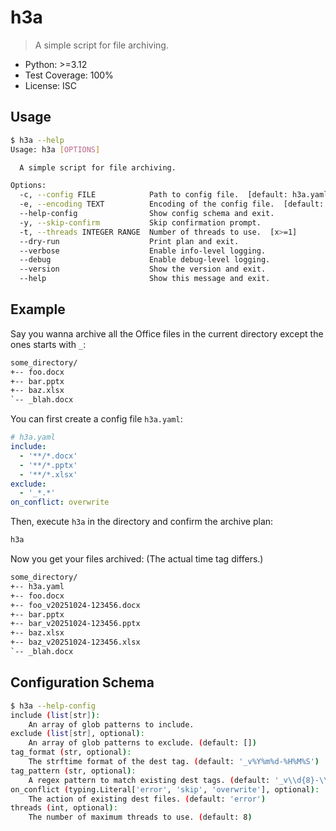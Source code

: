 # h3a

> A simple script for file archiving.

- Python: >=3.12
- Test Coverage: 100%
- License: ISC

## Usage

```sh
$ h3a --help
Usage: h3a [OPTIONS]

  A simple script for file archiving.

Options:
  -c, --config FILE            Path to config file.  [default: h3a.yaml]
  -e, --encoding TEXT          Encoding of the config file.  [default: utf-8]
  --help-config                Show config schema and exit.
  -y, --skip-confirm           Skip confirmation prompt.
  -t, --threads INTEGER RANGE  Number of threads to use.  [x>=1]
  --dry-run                    Print plan and exit.
  --verbose                    Enable info-level logging.
  --debug                      Enable debug-level logging.
  --version                    Show the version and exit.
  --help                       Show this message and exit.
```

## Example

Say you wanna archive all the Office files in the current directory except the ones starts with `_`:

```txt
some_directory/
+-- foo.docx
+-- bar.pptx
+-- baz.xlsx
`-- _blah.docx
```

You can first create a config file `h3a.yaml`:

```yaml
# h3a.yaml
include:
  - '**/*.docx'
  - '**/*.pptx'
  - '**/*.xlsx'
exclude:
  - '_*.*'
on_conflict: overwrite
```

Then, execute `h3a` in the directory and confirm the archive plan:

```sh
h3a
```

Now you get your files archived: (The actual time tag differs.)

```txt
some_directory/
+-- h3a.yaml
+-- foo.docx
+-- foo_v20251024-123456.docx
+-- bar.pptx
+-- bar_v20251024-123456.pptx
+-- baz.xlsx
+-- baz_v20251024-123456.xlsx
`-- _blah.docx
```

## Configuration Schema

```sh
$ h3a --help-config
include (list[str]):
    An array of glob patterns to include.
exclude (list[str], optional):
    An array of glob patterns to exclude. (default: [])
tag_format (str, optional):
    The strftime format of the dest tag. (default: '_v%Y%m%d-%H%M%S')
tag_pattern (str, optional):
    A regex pattern to match existing dest tags. (default: '_v\\d{8}-\\d{6}')
on_conflict (typing.Literal['error', 'skip', 'overwrite'], optional):
    The action of existing dest files. (default: 'error')
threads (int, optional):
    The number of maximum threads to use. (default: 8)
```
